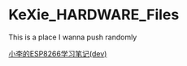 # KeXie_HARDWARE_Files
 This is a place I wanna push randomly

[小李的ESP8266学习笔记(dev)](http://blog.kexiehw.cf/2021/07/19/esp8266学习笔记dev/)